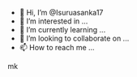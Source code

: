 - 👋 Hi, I’m @Isuruasanka17
- 👀 I’m interested in ...
- 🌱 I’m currently learning ...
- 💞️ I’m looking to collaborate on ...
- 📫 How to reach me ...

<!---
Isuruasanka17/Isuruasanka17 is a ✨ special ✨ repository because its `README.md` (this file) appears on your GitHub profile.
You can click the Preview link to take a look at your changes.
--->mk
